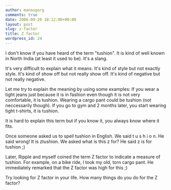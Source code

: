 ```yaml
---
author: manasgarg
comments: true
date: 2006-09-20 18:12:00+00:00
layout: post
slug: z-factor
title: Z factor
wordpress_id: 24
---
```


I don't know if you have heard of the term "tushion". It is kind of well known in North India (at least it used to be). It's a slang.

It's very difficult to explain what it means. It's kind of style but not exactly style. It's kind of show off but not really show off. It's kind of negative but not really negative.

Let me try to explain the meaning by using some examples: If you wear a tight jeans just because it is in fashion even though it is not very comfortable, it is tushion. Wearing a cargo pant could be tushion (not neccessarily though). If you go to gym and 2 months later, you start wearing tight t-shirts, it is tushion.

It is hard to explain this term but if you know it, you always know where it fits.

Once someone asked us to spell tushion in English. We said t u s h i o n. He said wrong! It is ztushion. We asked what is this z for? He said z is for tushion ;)

Later, Ripple and myself coined the term Z factor to indicate a measure of tushion. For example, on a bike ride, I took my old, torn cargo pant. He immediately remarked that the Z factor was high for this ;)

Try looking for Z factor in your life. How many things do you do for the Z factor?
